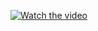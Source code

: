 [![Watch the video](https://i.imgur.com/vKb2F1B.png)](https://www.dropbox.com/s/r809xl1ktbv7iie/RPReplay_Final1568991029.mp4?dl=0)
